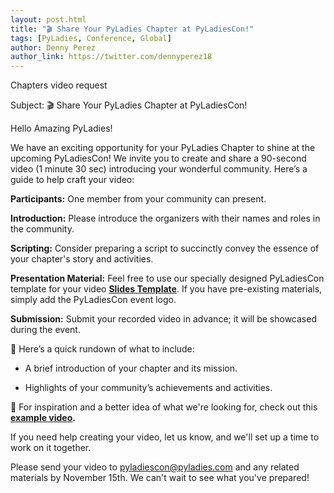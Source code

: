 ```yaml
---
layout: post.html
title: "🎬 Share Your PyLadies Chapter at PyLadiesCon!"
tags: [PyLadies, Conference, Global]
author: Denny Perez
author_link: https://twitter.com/dennyperez18
---
```


Chapters video request

Subject: 🎬 Share Your PyLadies Chapter at PyLadiesCon!

Hello Amazing PyLadies!

We have an exciting opportunity for your PyLadies Chapter to shine at the upcoming PyLadiesCon! We invite you to create and share a 90-second video (1 minute 30 sec) introducing your wonderful community. Here’s a guide to help craft your video:

**Participants:** One member from your community can present.

**Introduction:** Please introduce the organizers with their names and roles in the community.

**Scripting:** Consider preparing a script to succinctly convey the essence of your chapter's story and activities.

**Presentation Material:** Feel free to use our specially designed PyLadiesCon template for your video [**<u>Slides Template</u>**](https://docs.google.com/presentation/d/12NsWhqr7Xg0TYJjopxdcRXS0YhUuj7ro/edit?usp=sharing&ouid=117989246016268054271&rtpof=true&sd=true). If you have pre-existing materials, simply add the PyLadiesCon event logo.

**Submission:** Submit your recorded video in advance; it will be showcased during the event.

🚀 Here’s a quick rundown of what to include:

- A brief introduction of your chapter and its mission.

- Highlights of your community’s achievements and activities.

🌟 For inspiration and a better idea of what we're looking for, check out this **[<u>example video</u>](https://drive.google.com/file/d/1FN1BKCa8LDv2JyiLmcXIq3YlVElrrTMi/view?usp=sharing).**

If you need help creating your video, let us know, and we'll set up a time to work on it together.

Please send your video to pyladiescon@pyladies.com and any related materials by November 15th. We can't wait to see what you've prepared!